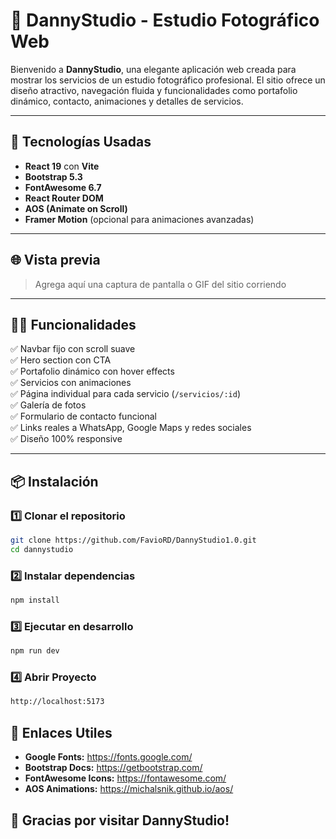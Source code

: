 # 📸 DannyStudio - Estudio Fotográfico Web

Bienvenido a **DannyStudio**, una elegante aplicación web creada para mostrar los servicios de un estudio fotográfico profesional. El sitio ofrece un diseño atractivo, navegación fluida y funcionalidades como portafolio dinámico, contacto, animaciones y detalles de servicios.

---

## 🚀 Tecnologías Usadas

- **React 19** con **Vite**
- **Bootstrap 5.3**
- **FontAwesome 6.7**
- **React Router DOM**
- **AOS (Animate on Scroll)**
- **Framer Motion** (opcional para animaciones avanzadas)

---

## 🌐 Vista previa

> Agrega aquí una captura de pantalla o GIF del sitio corriendo

---

## 🧑‍💻 Funcionalidades

✅ Navbar fijo con scroll suave  
✅ Hero section con CTA  
✅ Portafolio dinámico con hover effects  
✅ Servicios con animaciones  
✅ Página individual para cada servicio (`/servicios/:id`)  
✅ Galería de fotos  
✅ Formulario de contacto funcional  
✅ Links reales a WhatsApp, Google Maps y redes sociales  
✅ Diseño 100% responsive  

---

## 📦 Instalación

### 1️⃣ Clonar el repositorio
```bash
git clone https://github.com/FavioRD/DannyStudio1.0.git
cd dannystudio
```

### 2️⃣ Instalar dependencias
```bash
npm install
```

### 3️⃣ Ejecutar en desarrollo
```bash
npm run dev
```

### 4️⃣ Abrir Proyecto
```bash
http://localhost:5173
```

## 🔗 Enlaces Utiles
- **Google Fonts:** https://fonts.google.com/
- **Bootstrap Docs:** https://getbootstrap.com/
- **FontAwesome Icons:** https://fontawesome.com/
- **AOS Animations:** https://michalsnik.github.io/aos/

## 🚀 **Gracias por visitar DannyStudio!**








